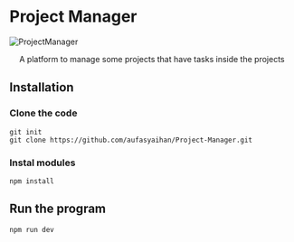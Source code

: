 # Project Manager

![ProjectManager](https://github.com/aufasyaihan/Project-Manager/assets/90436215/12799cdf-ccb9-45da-b9a7-b23c80c9b4a5)

<p align=center>A platform to manage some projects that have tasks inside the projects</p>

## Installation
### Clone the code
```
git init
git clone https://github.com/aufasyaihan/Project-Manager.git
```
### Instal modules
```
npm install
```

## Run the program
```
npm run dev
```
